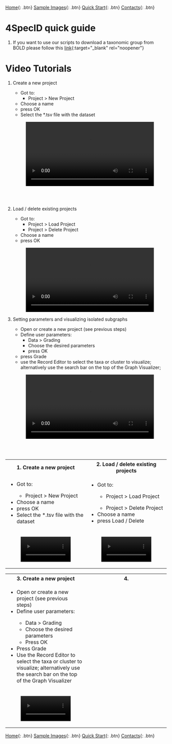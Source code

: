 [Home](https://4specid.github.io){: .btn}
[Sample Images](https://4specid.github.io/images){: .btn}
[Quick Start](https://4specid.github.io/tutorial){: .btn}
[Contacts](https://4specid.github.io/Contacts){: .btn}

# 4SpecID quick guide

1. If you want to use our scripts to download a taxonomic group from BOLD please follow this [link](https://github.com/4SpecID/4SpecID/tree/main/DataMining){:target="_blank" rel="noopener"}

# Video Tutorials
1. Create a new project
	* Got to:
		* Project > New Project
	* Choose a name
	* press OK
	* Select the *.tsv file with the dataset

	<figure class="large">
		<div class="myvideo">
		   <video  style="display:block; width:100%; height:auto;" autoplay controls loop="loop">
			   <source src="{{ site.baseurl }}\assets\videos\CreateProject.mp4" type="video/mp4" />
		   </video>
		</div>
	</figure>
<br/><br/>

2. Load / delete existing projects
	* Got to:
		* Project > Load Project
		* Project > Delete Project	
	* Choose a name
	* press OK

	<figure class="large">
		<div class="myvideo">
		   <video  style="display:block; width:100%; height:auto;" autoplay controls loop="loop">
			   <source src="{{ site.baseurl }}\assets\videos\CreateProject.mp4" type="video/mp4" />
		   </video>
		</div>
	</figure>

3. Setting parameters and visualizing isolated subgraphs
	* Open or create a new project (see previous steps)
	* Define user parameters:
		* Data > Grading
		* Choose the desired parameters
		* press OK
	* press Grade 
	* use the Record Editor to select the taxa or cluster to visualize; alternatively use the search bar on the top of the Graph Visualizer;

	<figure class="large">
		<div class="myvideo">
		   <video  style="display:block; width:100%; height:auto;" autoplay controls loop="loop">
			   <source src="{{ site.baseurl }}\assets\videos\SubGraphVisualization.mp4" type="video/mp4" />
		   </video>
		</div>
	</figure>
<br/><br/>



<table style="width:100%">
  <tr>
    <th>1. Create a new project</th>
    <th>2. Load / delete existing projects</th>
  </tr>
  <tr>
	<td width="50%">
		<ul>
		  <li>Got to:</li>
			<ul><li>Project > New Project</li></ul>	
		  <li>Choose a name</li>
		  <li>press OK</li>
		  <li>Select the *.tsv file with the dataset</li>
		</ul>
	</td>
	<td width="50%">
		<ul>
		  <li>Got to:</li>
			<ul><li>Project > Load Project</li></ul>	
			<ul><li>Project > Delete Project</li></ul>	
		  <li>Choose a name</li>
		  <li>press Load / Delete</li>
		</ul>	
	</td>
  </tr>
  <tr>
	  <td width="50%">
		  <figure class="large">
			<div class="myvideo">
			   <video  style="display:block; width:100%; height:auto;" autoplay controls loop="loop">
				   <source src="{{ site.baseurl }}\assets\videos\CreateProject.mp4" type="video/mp4" />
			   </video>
			</div>
		</figure>
	  </td>
	  <td width="50%">
		  <figure class="large">
			<div class="myvideo">
			   <video  style="display:block; width:100%; height:auto;" autoplay controls loop="loop">
				   <source src="{{ site.baseurl }}\assets\videos\SubGraphVisualization.mp4" type="video/mp4" />
			   </video>
			</div>
		</figure>
	  </td>
  </tr>
  
</table>


<table style="width:100%">
  <tr>
    <th>3. Create a new project</th>
    <th>4. </th>
  </tr>
  <tr>
	<td width="50%">
		<ul>
			<li>Open or create a new project (see previous steps)</li>
			<li>Define user parameters:</li>
			<ul>
				<li>Data > Grading</li>
				<li>Choose the desired parameters</li>
				<li>Press OK</li>
			</ul>
			<li>Press Grade</li>
			<li>Use the Record Editor to select the taxa or cluster to visualize; alternatively use the search bar on the top of the Graph Visualizer</li>
		</ul>
	</td>
	<td width="50%">	
	</td>
  </tr>
	<!--- Define new table here --->
  <tr>
	<td width="50%">
		<figure class="large">
			<div class="myvideo">
				<video  style="display:block; width:100%; height:auto;" autoplay controls loop="loop">
					<source src="{{ site.baseurl }}\assets\videos\SubGraphVisualization.mp4" type="video/mp4" />
				</video>
			</div>
		</figure>
	  </td>
	  <td width="50%">
		<figure class="large">
				<!--- Enter video here --->
		</figure>
	  </td>
  </tr>
</table>


[Home](https://4specid.github.io){: .btn}
[Sample Images](https://4specid.github.io/images){: .btn}
[Quick Start](https://4specid.github.io/tutorial){: .btn}
[Contacts](https://4specid.github.io/Contacts){: .btn}